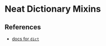 # Neat Dictionary Mixins

## References

- [docs for `dict`](https://docs.python.org/3/library/stdtypes.html#mapping-types-dict)
